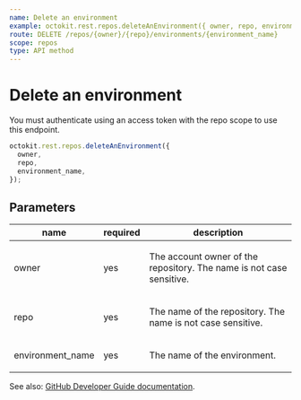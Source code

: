 ```yaml
---
name: Delete an environment
example: octokit.rest.repos.deleteAnEnvironment({ owner, repo, environment_name })
route: DELETE /repos/{owner}/{repo}/environments/{environment_name}
scope: repos
type: API method
---
```


# Delete an environment

You must authenticate using an access token with the repo scope to use this endpoint.

```js
octokit.rest.repos.deleteAnEnvironment({
  owner,
  repo,
  environment_name,
});
```

## Parameters

<table>
  <thead>
    <tr>
      <th>name</th>
      <th>required</th>
      <th>description</th>
    </tr>
  </thead>
  <tbody>
    <tr><td>owner</td><td>yes</td><td>

The account owner of the repository. The name is not case sensitive.

</td></tr>
<tr><td>repo</td><td>yes</td><td>

The name of the repository. The name is not case sensitive.

</td></tr>
<tr><td>environment_name</td><td>yes</td><td>

The name of the environment.

</td></tr>
  </tbody>
</table>

See also: [GitHub Developer Guide documentation](https://docs.github.com/rest/deployments/environments#delete-an-environment).
